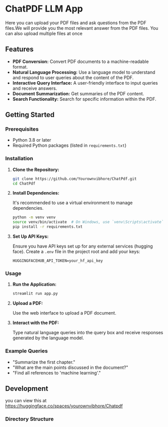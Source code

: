 # ChatPDF LLM App

Here you can upload your PDF files and ask questions from the PDF files.We will provide you the most relevant answer from the PDF files. You can also upload multiple files at once

## Features

- **PDF Conversion:** Convert PDF documents to a machine-readable format.
- **Natural Language Processing:** Use a language model to understand and respond to user queries about the content of the PDF.
- **Interactive Query Interface:** A user-friendly interface to input queries and receive answers.
- **Document Summarization:** Get summaries of the PDF content.
- **Search Functionality:** Search for specific information within the PDF.

## Getting Started

### Prerequisites

- Python 3.8 or later
- Required Python packages (listed in `requirements.txt`)

### Installation

1. **Clone the Repository:**

    ```bash
    git clone https://github.com/Yourownvibhore/ChatPdf.git
    cd ChatPdf
    ```

2. **Install Dependencies:**

    It's recommended to use a virtual environment to manage dependencies.

    ```bash
    python -m venv venv
    source venv/bin/activate  # On Windows, use `venv\Scripts\activate`
    pip install -r requirements.txt
    ```

3. **Set Up API Keys:**

    Ensure you have API keys set up for any external services (hugging face). Create a `.env` file in the project root and add your keys:

    ```env
    HUGGINGFACEHUB_API_TOKEN=your_hf_api_key
    ```

### Usage

1. **Run the Application:**

    ```bash
    streamlit run app.py
    ```

2. **Upload a PDF:**

    Use the web interface to upload a PDF document.

3. **Interact with the PDF:**

    Type natural language queries into the query box and receive responses generated by the language model.

### Example Queries

- "Summarize the first chapter."
- "What are the main points discussed in the document?"
- "Find all references to 'machine learning'."

## Development
you can view this at https://huggingface.co/spaces/yourownvibhore/Chatpdf
### Directory Structure

